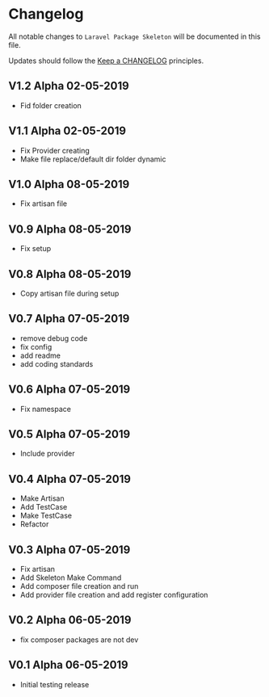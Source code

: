 # Changelog

All notable changes to `Laravel Package Skeleton` will be documented in this file.

Updates should follow the [Keep a CHANGELOG](http://keepachangelog.com/) principles.

## V1.2 Alpha  02-05-2019

- Fid folder creation

## V1.1 Alpha  02-05-2019

- Fix Provider creating
- Make file replace/default dir folder dynamic

## V1.0 Alpha  08-05-2019

- Fix artisan file

## V0.9 Alpha  08-05-2019

- Fix setup

## V0.8 Alpha  08-05-2019

- Copy artisan file during setup 

## V0.7 Alpha  07-05-2019

- remove debug code
- fix config
- add readme
- add coding standards

## V0.6 Alpha  07-05-2019

- Fix namespace

## V0.5 Alpha  07-05-2019

- Include provider

## V0.4 Alpha  07-05-2019

- Make Artisan
- Add TestCase
- Make TestCase
- Refactor

## V0.3 Alpha  07-05-2019

- Fix artisan
- Add Skeleton Make Command
- Add composer file creation and run
- Add provider file creation and add register configuration

## V0.2 Alpha  06-05-2019

- fix composer packages are not dev

## V0.1 Alpha  06-05-2019

- Initial testing release
